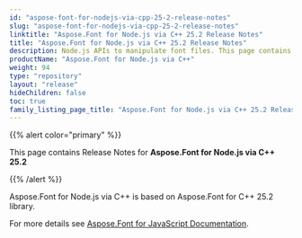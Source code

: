 ```yaml
---
id: "aspose-font-for-nodejs-via-cpp-25-2-release-notes"
slug: "aspose-font-for-nodejs-via-cpp-25-2-release-notes"
linktitle: "Aspose.Font for Node.js via C++ 25.2 Release Notes"
title: "Aspose.Font for Node.js via C++ 25.2 Release Notes"
description: Node.js APIs to manipulate font files. This page contains new Aspose.Font for Node.js via C++ features, enhancement, and bug fixes in 2025, version 25.2.
productName: "Aspose.Font for Node.js via C++"
weight: 94
type: "repository"
layout: "release"
hideChildren: false
toc: true
family_listing_page_title: "Aspose.Font for Node.js via C++ 25.2 Release Notes"
---
```


{{% alert color="primary" %}}

This page contains Release Notes for **Aspose.Font for Node.js via C++ 25.2**

{{% /alert %}}

Aspose.Font for Node.js via C++ is based on Aspose.Font for C++ 25.2 library.

For more details see [Aspose.Font for JavaScript Documentation](https://docs.aspose.com/font/nodejs-cpp/).

<!--## **Improvements and Changes**-->
